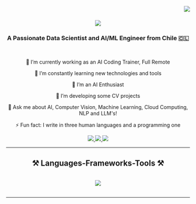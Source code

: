 <img align="right" src="https://visitor-badge.laobi.icu/badge?page_id=pjbds.pjbds"/>
  <h1 align="center">
    <img src="https://readme-typing-svg.herokuapp.com/?
  font=Righteous&size35&center=true&vCenter=true&width=500&height=70&duration=4000&lines=Hi+There!+👋;+I'm+Pedro+Benito!"/>
</h1>

<h3 align="center">A Passionate Data Scientist and AI/ML Engineer from Chile  🇨🇱 </h3>

<br/>

<div align="center">

 🔭 I’m currently working as an AI Coding Trainer, Full Remote
  
🌱 I’m constantly learning new technologies and tools
  
👯 I’m an AI Enthusiast
  
🤔 I’m developing some CV projects 
  
💬 Ask me about AI, Computer Vision, Machine Learning, Cloud Computing, NLP and LLM's! 

⚡ Fun fact: I write in three human languages and a programming one

</div>

<div align="center">
  <a href="mailto:pedrojesusbn@gmail.com">
       <img src="https://img.shields.io/badge/Gmail-333333?style=for-the-badge&logo=gmail&logoColor=red" />
  </a>
  <a href="https://linkedin.com/in/pbds">
    <img src="https://img.shields.io/badge/LinkedIn-0077B5?style=for-the-badge&logo=linkedin&logoColor=white"/>
  </a>
  <a href="https://pjbds.github.io">
     <img src="https://img.shields.io/badge/Portfolio-FF5722?style=for-the-badge&logo=todoist&logoColor=white" target="_blank" />
  </a>
</div>

 <hr/>
 
<h2 align="center">⚒️ Languages-Frameworks-Tools ⚒️</h2>
<br/>
<div align="center">
    <img src="https://skillicons.dev/icons?i=python,ai,azure,discord,github,sqlite,sklearn,tensorflow,vscode,mysql,opencv" />
</div>

<br/>
<hr/>





